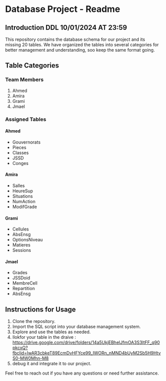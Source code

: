 # Database Project - Readme

## Introduction  DDL 10/01/2024 AT 23:59

This repository contains the database schema for our project and its missing 20 tables. We have organized the tables into several categories for better management and understanding, soo keep the same format going.

## Table Categories

### Team Members
1. Ahmed
2. Amira
3. Grami
4. Jmael

### Assigned Tables

#### Ahmed
- Gouvernorats
- Pieces
- Classes
- JSSD
- Conges

#### Amira
- Salles
- HeureSup
- Situations
- NumAction
- ModifGrade

#### Grami
- Cellules
- AbsEnsg
- OptionsNiveau
- Matieres
- Sessions

#### Jmael
- Grades
- JSSDoid
- MembreCell
- Repartition
- AbsEnsg

## Instructions for Usage

1. Clone the repository.
2. Import the SQL script into your database management system.
3. Explore and use the tables as needed.
4. llokfor your table in the draive : https://drive.google.com/drive/folders/14a5UkjEBhelJfmOA3S3ltFF_q90pkcxQ?fbclid=IwAR3cbkeT89EcmDvHFYce99_IWORn_nMND4bUyM2Sb5H9HtvS0-MW0Mhn-M8
5. debug it and integrate it to our project.

Feel free to reach out if you have any questions or need further assistance.
